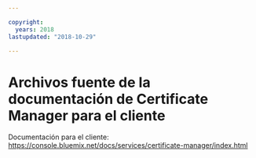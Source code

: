 ```yaml
---

copyright:
  years: 2018
lastupdated: "2018-10-29"

---
```



# Archivos fuente de la documentación de Certificate Manager para el cliente


Documentación para el cliente: https://console.bluemix.net/docs/services/certificate-manager/index.html


